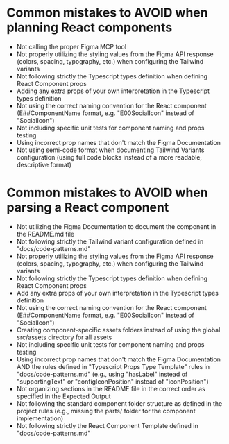# Common mistakes to AVOID when planning React components
  - Not calling the proper Figma MCP tool
  - Not properly utilizing the styling values from the Figma API response (colors, spacing, typography, etc.) when configuring the Tailwind variants
  - Not following strictly the Typescript types definition when defining React Component props
  - Adding any extra props of your own interpretation in the Typescript types definition
  - Not using the correct naming convention for the React component (E##ComponentName format, e.g. "E00SocialIcon" instead of "SocialIcon")
  - Not including specific unit tests for component naming and props testing
  - Using incorrect prop names that don't match the Figma Documentation
  - Not using semi-code format when documenting Tailwind Variants configuration (using full code blocks instead of a more readable, descriptive format)

# Common mistakes to AVOID when parsing a React component
  - Not utilizing the Figma Documentation to document the component in the README.md file
  - Not following strictly the Tailwind variant configuration defined in "docs/code-patterns.md"
  - Not properly utilizing the styling values from the Figma API response (colors, spacing, typography, etc.) when configuring the Tailwind variants
  - Not following strictly the Typescript types definition when defining React Component props
  - Add any extra props of your own interpretation in the Typescript types definition
  - Not using the correct naming convention for the React component (E##ComponentName format, e.g. "E00SocialIcon" instead of "SocialIcon")
  - Creating component-specific assets folders instead of using the global src/assets directory for all assets
  - Not including specific unit tests for component naming and props testing
  - Using incorrect prop names that don't match the Figma Documentation AND the rules defined in "Typescript Props Type Template" rules in "docs/code-patterns.md"  (e.g., using "hasLabel" instead of "supportingText" or "configIconPosition" instead of "iconPosition")
  - Not organizing sections in the README file in the correct order as specified in the Expected Output
  - Not following the standard component folder structure as defined in the project rules (e.g., missing the parts/ folder for the component implementation)
  - Not following strictly the React Component Template defined in "docs/code-patterns.md"